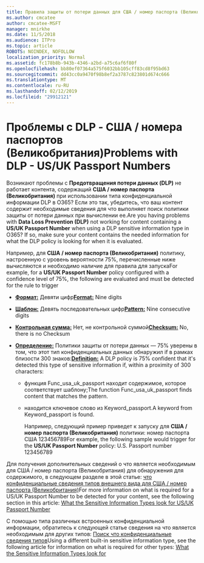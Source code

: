 ```yaml
---
title: Правила защиты от потери данных для США / номер паспорта (Великобритания) не работает
ms.author: cmcatee
author: cmcatee-MSFT
manager: mnirkhe
ms.date: 11/5/2018
ms.audience: ITPro
ms.topic: article
ROBOTS: NOINDEX, NOFOLLOW
localization_priority: Normal
ms.assetid: fc178b8b-943b-4346-a2bd-a75c6af6f80f
ms.openlocfilehash: bb80ef07364a575f6032bb105cff83cd8f95bd63
ms.sourcegitcommit: dd43cc0a9470f98b8ef2a3787c823801d674c666
ms.translationtype: MT
ms.contentlocale: ru-RU
ms.lasthandoff: 02/12/2019
ms.locfileid: "29912121"
---
```

# <a name="problems-with-dlp---usuk-passport-numbers"></a><span data-ttu-id="62f60-102">Проблемы с DLP - США / номера паспортов (Великобритания)</span><span class="sxs-lookup"><span data-stu-id="62f60-102">Problems with DLP - US/UK Passport Numbers</span></span>

<span data-ttu-id="62f60-p101">Возникают проблемы с **Предотвращения потери данных (DLP)** не работает контента, содержащий **США / номер паспорта (Великобритания)** при использовании типа конфиденциальной информации DLP в O365? Если это так, убедитесь, что ваш контент содержит необходимые сведения для что выполняет поиск политики защиты от потери данных при вычислении ее.</span><span class="sxs-lookup"><span data-stu-id="62f60-p101">Are you having problems with **Data Loss Prevention (DLP)** not working for content containing a **US/UK Passport Number** when using a DLP sensitive information type in O365? If so, make sure your content contains the needed information for what the DLP policy is looking for when it is evaluated.</span></span> 
  
<span data-ttu-id="62f60-105">Например, для **США / номер паспорта (Великобритания)** политику, настроенную с уровень вероятности 75%, перечисленные ниже вычисляются и необходимо наличие для правила для запуска</span><span class="sxs-lookup"><span data-stu-id="62f60-105">For example, for a **US/UK Passport Number** policy configured with a confidence level of 75%, the following are evaluated and must be detected for the rule to trigger</span></span> 
  
- <span data-ttu-id="62f60-106">**[Формат:](https://docs.microsoft.com/office365/securitycompliance/what-the-sensitive-information-types-look-for#format-77)** Девяти цифр</span><span class="sxs-lookup"><span data-stu-id="62f60-106">**[Format:](https://docs.microsoft.com/office365/securitycompliance/what-the-sensitive-information-types-look-for#format-77)** Nine digits</span></span> 
    
- <span data-ttu-id="62f60-107">**[Шаблон:](https://docs.microsoft.com/office365/securitycompliance/what-the-sensitive-information-types-look-for#pattern-77)** Девять последовательных цифр</span><span class="sxs-lookup"><span data-stu-id="62f60-107">**[Pattern:](https://docs.microsoft.com/office365/securitycompliance/what-the-sensitive-information-types-look-for#pattern-77)** Nine consecutive digits</span></span> 
    
- <span data-ttu-id="62f60-108">**[Контрольная сумма:](https://docs.microsoft.com/office365/securitycompliance/what-the-sensitive-information-types-look-for#checksum-76)** Нет, не контрольной суммой</span><span class="sxs-lookup"><span data-stu-id="62f60-108">**[Checksum:](https://docs.microsoft.com/office365/securitycompliance/what-the-sensitive-information-types-look-for#checksum-76)** No, there is no Checksum</span></span> 
    
- <span data-ttu-id="62f60-109">**[Определение:](https://docs.microsoft.com/office365/securitycompliance/what-the-sensitive-information-types-look-for#definition-77)** Политики защиты от потери данных — 75% уверены в том, что этот тип конфиденциальных данных обнаружил if в рамках близости 300 знаков:</span><span class="sxs-lookup"><span data-stu-id="62f60-109">**[Definition:](https://docs.microsoft.com/office365/securitycompliance/what-the-sensitive-information-types-look-for#definition-77)** A DLP policy is 75% confident that it's detected this type of sensitive information if, within a proximity of 300 characters:</span></span> 
    
  - <span data-ttu-id="62f60-110">функция Func_usa_uk_passport находит содержимое, которое соответствует шаблону;</span><span class="sxs-lookup"><span data-stu-id="62f60-110">The function Func_usa_uk_passport finds content that matches the pattern.</span></span>
    
  - <span data-ttu-id="62f60-111">находится ключевое слово из Keyword_passport.</span><span class="sxs-lookup"><span data-stu-id="62f60-111">A keyword from Keyword_passport is found.</span></span>
    
    <span data-ttu-id="62f60-112">Например, следующий пример приведет к запуску для **США / номер паспорта (Великобритания)** политики: номер паспорта США 123456789</span><span class="sxs-lookup"><span data-stu-id="62f60-112">For example, the following sample would trigger for the **US/UK Passport Number** policy: U.S. Passport number 123456789</span></span> 
    
<span data-ttu-id="62f60-113">Для получения дополнительных сведений о что является необходимым для США / номер паспорта (Великобритания) для обнаружения для содержимого, в следующем разделе в этой статье: [что конфиденциальные сведения типов внешнего вида для США / номер паспорта (Великобритания)](https://docs.microsoft.com/office365/securitycompliance/what-the-sensitive-information-types-look-for#us--uk-passport-number)</span><span class="sxs-lookup"><span data-stu-id="62f60-113">For more information on what is required for a US/UK Passport Number to be detected for your content, see the following section in this article: [What the Sensitive Information Types look for US/UK Passport Number](https://docs.microsoft.com/office365/securitycompliance/what-the-sensitive-information-types-look-for#us--uk-passport-number)</span></span>
  
<span data-ttu-id="62f60-114">С помощью типа различных встроенных конфиденциальной информации, обратитесь к следующей статье сведения на что является необходимым для других типов: [Поиск что конфиденциальные сведения типов](https://docs.microsoft.com/office365/securitycompliance/what-the-sensitive-information-types-look-for)</span><span class="sxs-lookup"><span data-stu-id="62f60-114">Using a different built-in sensitive information type, see the following article for information on what is required for other types: [What the Sensitive Information Types look for](https://docs.microsoft.com/office365/securitycompliance/what-the-sensitive-information-types-look-for)</span></span>
  

